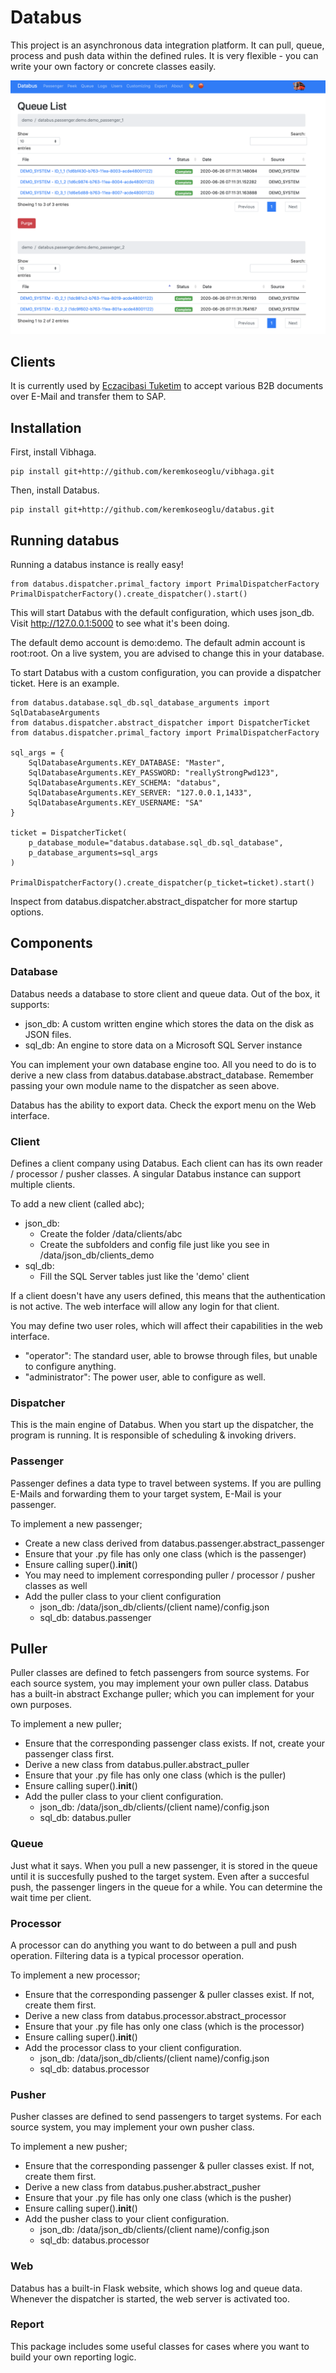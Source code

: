 # Databus
This project is an asynchronous data integration platform. It can pull, queue, process and push data within the defined rules. It is very flexible - you can write your own factory or concrete classes easily.

![Databus Queue](screenshot.png?raw=true "Databus")

## Clients

It is currently used by [Eczacibasi Tuketim](https://www.eczacibasituketim.com) to accept various B2B documents over E-Mail and transfer them to SAP.

## Installation

First, install Vibhaga.

```
pip install git+http://github.com/keremkoseoglu/vibhaga.git
```

Then, install Databus.

```
pip install git+http://github.com/keremkoseoglu/databus.git
```

## Running databus
Running a databus instance is really easy! 

```
from databus.dispatcher.primal_factory import PrimalDispatcherFactory
PrimalDispatcherFactory().create_dispatcher().start()
```

This will start Databus with the default configuration, which uses json_db. Visit http://127.0.0.1:5000 to see what it's been doing.

The default demo account is demo:demo. The default admin account is root:root. On a live system, you are advised to change this in your database.

To start Databus with a custom configuration, you can provide a dispatcher ticket. Here is an example.

```
from databus.database.sql_db.sql_database_arguments import SqlDatabaseArguments
from databus.dispatcher.abstract_dispatcher import DispatcherTicket
from databus.dispatcher.primal_factory import PrimalDispatcherFactory

sql_args = {
    SqlDatabaseArguments.KEY_DATABASE: "Master",
    SqlDatabaseArguments.KEY_PASSWORD: "reallyStrongPwd123",
    SqlDatabaseArguments.KEY_SCHEMA: "databus",
    SqlDatabaseArguments.KEY_SERVER: "127.0.0.1,1433",
    SqlDatabaseArguments.KEY_USERNAME: "SA"
}

ticket = DispatcherTicket(
    p_database_module="databus.database.sql_db.sql_database",
    p_database_arguments=sql_args
)

PrimalDispatcherFactory().create_dispatcher(p_ticket=ticket).start()
```

Inspect from databus.dispatcher.abstract_dispatcher for more startup options.

## Components

### Database
Databus needs a database to store client and queue data. Out of the box, it supports:
- json_db: A custom written engine which stores the data on the disk as JSON files.
- sql_db: An engine to store data on a Microsoft SQL Server instance

You can implement your own database engine too. All you need to do is to derive a new class from databus.database.abstract_database. Remember passing your own module name to the dispatcher as seen above.

Databus has the ability to export data. Check the export menu on the Web interface.

### Client
Defines a client company using Databus. Each client can has its own reader / processor / pusher classes. A singular Databus instance can support multiple clients. 

To add a new client (called abc);
- json_db:
  - Create the folder /data/clients/abc
  - Create the subfolders and config file just like you see in /data/json_db/clients_demo
- sql_db:
  - Fill the SQL Server tables just like the 'demo' client

If a client doesn't have any users defined, this means that the authentication is not active. The web interface will allow any login for that client.

You may define two user roles, which will affect their capabilities in the web interface.
- "operator": The standard user, able to browse through files, but unable to configure anything.
- "administrator": The power user, able to configure as well.

### Dispatcher
This is the main engine of Databus. When you start up the dispatcher, the program is running. It is responsible of scheduling & invoking drivers.

### Passenger
Passenger defines a data type to travel between systems. If you are pulling E-Mails and forwarding them to your target system, E-Mail is your passenger.

To implement a new passenger;
- Create a new class derived from databus.passenger.abstract_passenger
- Ensure that your .py file has only one class (which is the passenger)
- Ensure calling super().__init__()
- You may need to implement corresponding puller / processor / pusher classes as well
- Add the puller class to your client configuration
   - json_db: /data/json_db/clients/(client name)/config.json
   - sql_db: databus.passenger

## Puller
Puller classes are defined to fetch passengers from source systems. For each source system, you may implement your own puller class. Databus has a built-in abstract Exchange puller; which you can implement for your own purposes. 

To implement a new puller;
- Ensure that the corresponding passenger class exists. If not, create your passenger class first.
- Derive a new class from databus.puller.abstract_puller
- Ensure that your .py file has only one class (which is the puller)
- Ensure calling super().__init__()
- Add the puller class to your client configuration. 
   - json_db: /data/json_db/clients/(client name)/config.json
   - sql_db: databus.puller

### Queue
Just what it says. When you pull a new passenger, it is stored in the queue until it is succesfully pushed to the target system. Even after a succesful push, the passenger lingers in the queue for a while. You can determine the wait time per client. 

### Processor
A processor can do anything you want to do between a pull and push operation. Filtering data is a typical processor operation.

To implement a new processor;
- Ensure that the corresponding passenger & puller classes exist. If not, create them first.
- Derive a new class from databus.processor.abstract_processor
- Ensure that your .py file has only one class (which is the processor)
- Ensure calling super().__init__()
- Add the processor class to your client configuration. 
   - json_db: /data/json_db/clients/(client name)/config.json
   - sql_db: databus.processor

### Pusher 
Pusher classes are defined to send passengers to target systems. For each source system, you may implement your own pusher class. 

To implement a new pusher;
- Ensure that the corresponding passenger & puller classes exist. If not, create them first.
- Derive a new class from databus.pusher.abstract_pusher
- Ensure that your .py file has only one class (which is the pusher)
- Ensure calling super().__init__()
- Add the pusher class to your client configuration. 
   - json_db: /data/json_db/clients/(client name)/config.json
   - sql_db: databus.processor

### Web
Databus has a built-in Flask website, which shows log and queue data. Whenever the dispatcher is started, the web server is activated too. 

### Report
This package includes some useful classes for cases where you want to build your own reporting logic.
